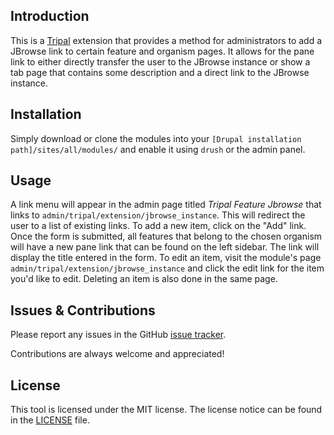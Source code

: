 ## Introduction
This is a [Tripal](https://github.com/tripal/tripal) extension that provides a method for administrators to add a JBrowse link to certain feature and organism pages. It allows for the pane link to either directly transfer the user to the JBrowse instance or show a tab page that contains some description and a direct link to the JBrowse instance.

## Installation
Simply download or clone the modules into your `[Drupal installation path]/sites/all/modules/` and enable it using `drush` or the admin panel.

## Usage
A link menu will appear in the admin page titled *Tripal Feature Jbrowse* that links to `admin/tripal/extension/jbrowse_instance`. This will redirect the user to a list of existing links. 
To add a new item, click on the "Add" link. Once the form is submitted, all features that belong to the chosen organism will have a new pane link that can be found on the left sidebar. The link will display the title entered in the form.
To edit an item, visit the module's page `admin/tripal/extension/jbrowse_instance` and click the edit link for the item you'd like to edit. Deleting an item is also done in the same page.

## Issues & Contributions
Please report any issues in the GitHub [issue tracker](https://github.com/statonlab/tripal_jbrowse_instance/issues).

Contributions are always welcome and appreciated!

## License
This tool is licensed under the MIT license. The license notice can be found in the [LICENSE](https://github.com/statonlab/tripal_jbrowse_instance/blob/master/LICENSE) file.
